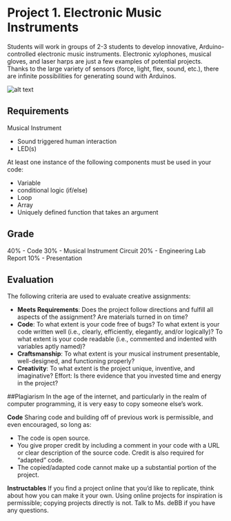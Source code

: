 # Project 1. Electronic Music Instruments

Students will work in groups of 2-3 students to develop innovative, Arduino-controlled electronic music instruments. Electronic xylophones, musical gloves, and laser harps are just a few examples of potential projects. Thanks to the large variety of sensors (force, light, flex, sound, etc.), there are infinite possibilities for generating sound with Arduinos.

![alt text](https://lh5.googleusercontent.com/BEd-ixrfNKFfxspSZVpj5mg6m5QSOTaDro9GVFVpc75Es8RNSnsc3pB0EfTWIaeu7po0puQeozcZOnKBK9dU60EduEA1RDkqhdI-9IR9ujeageqEnVAexJQrwBd7viV69jDhuaSE)


## Requirements
Musical Instrument
* Sound triggered human interaction
* LED(s)

At least one instance of the following components must be used in your code:
* Variable
* conditional logic (if/else)
* Loop
* Array
* Uniquely defined function that takes an argument

## Grade
40% - Code
30% - Musical Instrument Circuit
20% - Engineering Lab Report
10% - Presentation

## Evaluation
The following criteria are used to evaluate creative assignments:
* **Meets Requirements**: Does the project follow directions and fulfill all aspects of the assignment? Are materials turned in on time?
* **Code**: To what extent is your code free of bugs? To what extent is your code written well (i.e., clearly, efficiently, elegantly, and/or logically)? To what extent is your code readable (i.e., commented and indented with variables aptly named)?
* **Craftsmanship**: To what extent is your musical instrument presentable, well-designed, and functioning properly?
* **Creativity**: To what extent is the project unique, inventive, and imaginative?
Effort: Is there evidence that you invested time and energy in the project?

##Plagiarism
In the age of the internet, and particularly in the realm of computer programming, it is very easy to copy someone else’s work.

**Code**
Sharing code and building off of previous work is permissible, and even encouraged, so long as:
* The code is open source.
* You give proper credit by including a comment in your code with a URL or clear description of the source code. Credit is also required for “adapted” code.
* The copied/adapted code cannot make up a substantial portion of the project.

**Instructables**
If you find a project online that you’d like to replicate, think about how you can make it your own. Using online projects for inspiration is permissible; copying projects directly is not. Talk to Ms. deBB if you have any questions.
